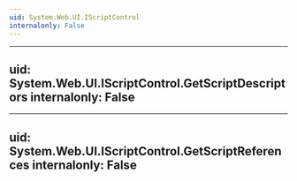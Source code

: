 ```yaml
---
uid: System.Web.UI.IScriptControl
internalonly: False
---
```


---
uid: System.Web.UI.IScriptControl.GetScriptDescriptors
internalonly: False
---

---
uid: System.Web.UI.IScriptControl.GetScriptReferences
internalonly: False
---

